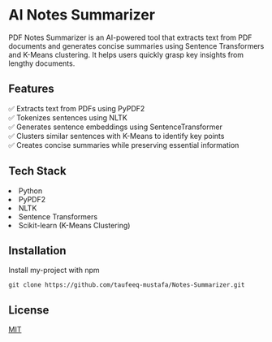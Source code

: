# AI Notes Summarizer

PDF Notes Summarizer is an AI-powered tool that extracts text from PDF documents and generates concise summaries using Sentence Transformers and K-Means clustering. It helps users quickly grasp key insights from lengthy documents.

## Features

✅ Extracts text from PDFs using PyPDF2<br>
✅ Tokenizes sentences using NLTK<br>
✅ Generates sentence embeddings using SentenceTransformer<br>
✅ Clusters similar sentences with K-Means to identify key points<br>
✅ Creates concise summaries while preserving essential information

## Tech Stack

<li>Python
<li>PyPDF2
<li>NLTK
<li>Sentence Transformers
<li>Scikit-learn (K-Means Clustering)

## Installation

Install my-project with npm

```
git clone https://github.com/taufeeq-mustafa/Notes-Summarizer.git
```

## License

[MIT](https://choosealicense.com/licenses/mit/)
